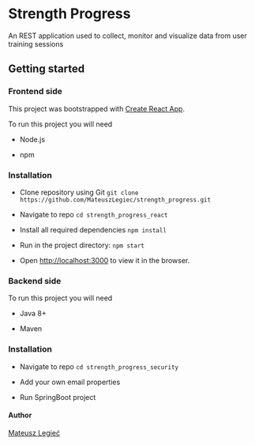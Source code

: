 # Strength Progress
An REST application used to collect, monitor and visualize data from user training sessions

## Getting started

### Frontend side

   This project was bootstrapped with [Create React App](https://github.com/facebook/create-react-app).
   
   To run this project you will need 
   
   - Node.js
   
   - npm
   
### Installation
   
   - Clone repository using Git `git clone https://github.com/MateuszLegiec/strength_progress.git`
   
   - Navigate to repo `cd strength_progress_react`
   
   - Install all required dependencies `npm install`
 
   - Run in the project directory: `npm start`

   - Open [http://localhost:3000](http://localhost:3000) to view it in the browser.

### Backend side

 To run this project you will need 
   
   - Java 8+
   
   - Maven

### Installation
   
   - Navigate to repo `cd strength_progress_security`

   - Add your own email properties

   - Run SpringBoot project
  
#### Author

   [Mateusz Legieć](https://github.com/MateuszLegiec)
